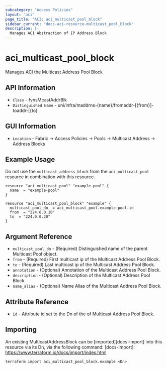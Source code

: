 ```yaml
---
subcategory: "Access Policies"
layout: "aci"
page_title: "ACI: aci_multicast_pool_block"
sidebar_current: "docs-aci-resource-multicast_pool_block"
description: |-
  Manages ACI Abstraction of IP Address Block
---
```


# aci_multicast_pool_block #

Manages ACI the Multicast Address Pool Block

## API Information ##

* `Class` - fvnsMcastAddrBlk
* `Distinguished Name` - uni/infra/maddrns-{name}/fromaddr-[{from}]-toaddr-[{to}

## GUI Information ##

* `Location` - Fabric -> Access Policies -> Pools -> Multicast Address -> Address Blocks

## Example Usage ##

Do not use the `multicast_address_block` from the `aci_multicast_pool` resource in combination with this resource.

```hcl
resource "aci_multicast_pool" "example-pool" {
  name  = "example-pool"
}

resource "aci_multicast_pool_block" "example" {
  multicast_pool_dn  = aci_multicast_pool.example-pool.id
  from  = "224.0.0.10"
  to  = "224.0.0.20"
}
```

## Argument Reference ##

* `multicast_pool_dn` - (Required) Distinguished name of the parent Multicast Pool object.
* `from` - (Required) First multicast ip of the Multicast Address Pool Block.
* `to` - (Required) Last multicast ip of the Multicast Address Pool Block.
* `annotation` - (Optional) Annotation of the Multicast Address Pool Block.
* `description` - (Optional) Description of the Multicast Address Pool Block.
* `name_alias` - (Optional) Name Alias of the Multicast Address Pool Block.

## Attribute Reference ##

* `id` - Attribute id set to the Dn of the of Multicast Address Pool Block.

## Importing ##

An existing MulticastAddressBlock can be [imported][docs-import] into this resource via its Dn, via the following command:
[docs-import]: https://www.terraform.io/docs/import/index.html

```
terraform import aci_multicast_pool_block.example <Dn>
```